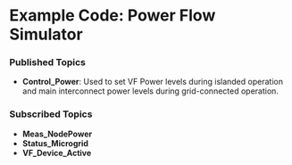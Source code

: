 # Example Code: Power Flow Simulator

### Published Topics

- **Control_Power**: Used to set VF Power levels during islanded operation and main interconnect power levels
  during grid-connected operation.

### Subscribed Topics

- **Meas_NodePower**
- **Status_Microgrid**
- **VF_Device_Active**
